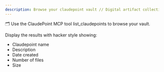 ```yaml
---
description: Browse your claudepoint vault // Digital artifact collection
---
```


🗂️ Use the ClaudePoint MCP tool list_claudepoints to browse your vault.

Display the results with hacker style showing:
- Claudepoint name
- Description
- Date created
- Number of files
- Size
